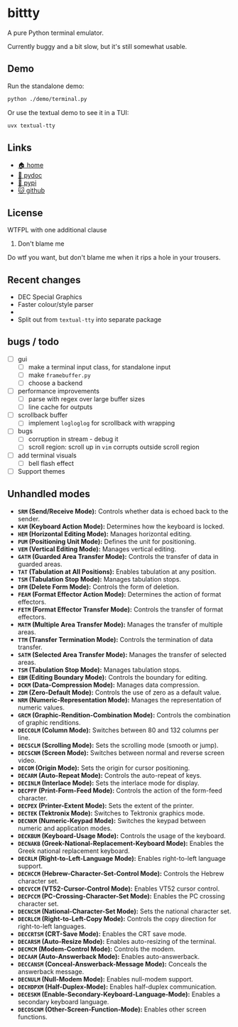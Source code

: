 # bittty

A pure Python terminal emulator.

Currently buggy and a bit slow, but it's still somewhat usable.

## Demo

Run the standalone demo:

```bash
python ./demo/terminal.py
```

Or use the textual demo to see it in a TUI:

```bash
uvx textual-tty
```

## Links

* [🏠 home](https://bitplane.net/dev/python/bittty)
* [📖 pydoc](https://bitplane.net/dev/python/bittty/pydoc)
* [🐍 pypi](https://pypi.org/project/bittty)
* [🐱 github](https://github.com/bitplane/bittty)

## License

WTFPL with one additional clause

1. Don't blame me

Do wtf you want, but don't blame me when it rips a hole in your trousers.

## Recent changes

* DEC Special Graphics
* Faster colour/style parser
*
* Split out from `textual-tty` into separate package

## bugs / todo

- [ ] gui
  - [ ] make a terminal input class, for standalone input
  - [ ] make `framebuffer.py`
  - [ ] choose a backend
- [ ] performance improvements
  - [ ] parse with regex over large buffer sizes
  - [ ] line cache for outputs
- [ ] scrollback buffer
  - [ ] implement `logloglog` for scrollback with wrapping
- [ ] bugs
  - [ ] corruption in stream - debug it
  - [ ] scroll region: scroll up in `vim` corrupts outside scroll region
- [ ] add terminal visuals
  - [ ] bell flash effect
- [ ] Support themes

## Unhandled modes

*   **`SRM` (Send/Receive Mode):** Controls whether data is echoed back to the sender.
*   **`KAM` (Keyboard Action Mode):** Determines how the keyboard is locked.
*   **`HEM` (Horizontal Editing Mode):** Manages horizontal editing.
*   **`PUM` (Positioning Unit Mode):** Defines the unit for positioning.
*   **`VEM` (Vertical Editing Mode):** Manages vertical editing.
*   **`GATM` (Guarded Area Transfer Mode):** Controls the transfer of data in guarded areas.
*   **`TAT` (Tabulation at All Positions):** Enables tabulation at any position.
*   **`TSM` (Tabulation Stop Mode):** Manages tabulation stops.
*   **`DFM` (Delete Form Mode):** Controls the form of deletion.
*   **`FEAM` (Format Effector Action Mode):** Determines the action of format effectors.
*   **`FETM` (Format Effector Transfer Mode):** Controls the transfer of format effectors.
*   **`MATM` (Multiple Area Transfer Mode):** Manages the transfer of multiple areas.
*   **`TTM` (Transfer Termination Mode):** Controls the termination of data transfer.
*   **`SATM` (Selected Area Transfer Mode):** Manages the transfer of selected areas.
*   **`TSM` (Tabulation Stop Mode):** Manages tabulation stops.
*   **`EBM` (Editing Boundary Mode):** Controls the boundary for editing.
*   **`DCKM` (Data-Compression Mode):** Manages data compression.
*   **`ZDM` (Zero-Default Mode):** Controls the use of zero as a default value.
*   **`NRM` (Numeric-Representation Mode):** Manages the representation of numeric values.
*   **`GRCM` (Graphic-Rendition-Combination Mode):** Controls the combination of graphic renditions.
*   **`DECCOLM` (Column Mode):** Switches between 80 and 132 columns per line.
*   **`DECSCLM` (Scrolling Mode):** Sets the scrolling mode (smooth or jump).
*   **`DECSCNM` (Screen Mode):** Switches between normal and reverse screen video.
*   **`DECOM` (Origin Mode):** Sets the origin for cursor positioning.
*   **`DECARM` (Auto-Repeat Mode):** Controls the auto-repeat of keys.
*   **`DECINLM` (Interlace Mode):** Sets the interlace mode for display.
*   **`DECPFF` (Print-Form-Feed Mode):** Controls the action of the form-feed character.
*   **`DECPEX` (Printer-Extent Mode):** Sets the extent of the printer.
*   **`DECTEK` (Tektronix Mode):** Switches to Tektronix graphics mode.
*   **`DECNKM` (Numeric-Keypad Mode):** Switches the keypad between numeric and application modes.
*   **`DECKBUM` (Keyboard-Usage Mode):** Controls the usage of the keyboard.
*   **`DECNAKB` (Greek-National-Replacement-Keyboard Mode):** Enables the Greek national replacement keyboard.
*   **`DECRLM` (Right-to-Left-Language Mode):** Enables right-to-left language support.
*   **`DECHCCM` (Hebrew-Character-Set-Control Mode):** Controls the Hebrew character set.
*   **`DECVCCM` (VT52-Cursor-Control Mode):** Enables VT52 cursor control.
*   **`DECPCCM` (PC-Crossing-Character-Set Mode):** Enables the PC crossing character set.
*   **`DECNCSM` (National-Character-Set Mode):** Sets the national character set.
*   **`DECRLCM` (Right-to-Left-Copy Mode):** Controls the copy direction for right-to-left languages.
*   **`DECCRTSM` (CRT-Save Mode):** Enables the CRT save mode.
*   **`DECARSM` (Auto-Resize Mode):** Enables auto-resizing of the terminal.
*   **`DECMCM` (Modem-Control Mode):** Controls the modem.
*   **`DECAAM` (Auto-Answerback Mode):** Enables auto-answerback.
*   **`DECCANSM` (Conceal-Answerback-Message Mode):** Conceals the answerback message.
*   **`DECNULM` (Null-Modem Mode):** Enables null-modem support.
*   **`DECHDPXM` (Half-Duplex-Mode):** Enables half-duplex communication.
*   **`DECESKM` (Enable-Secondary-Keyboard-Language-Mode):** Enables a secondary keyboard language.
*   **`DECOSCNM` (Other-Screen-Function-Mode):** Enables other screen functions.
